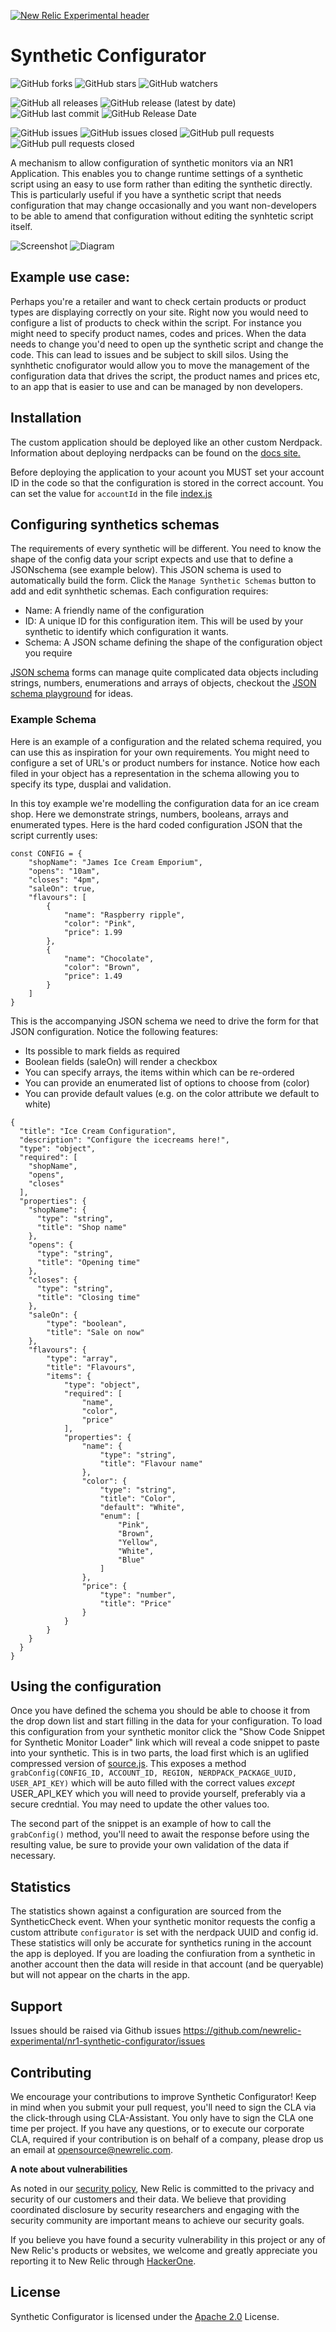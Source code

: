 [![New Relic Experimental header](https://github.com/newrelic/opensource-website/raw/master/src/images/categories/Experimental.png)](https://opensource.newrelic.com/oss-category/#new-relic-experimental)

# Synthetic Configurator
![GitHub forks](https://img.shields.io/github/forks/newrelic-experimental/nr1-synthetic-configurator?style=social)
![GitHub stars](https://img.shields.io/github/stars/newrelic-experimental/nr1-synthetic-configurator?style=social)
![GitHub watchers](https://img.shields.io/github/watchers/newrelic-experimental/nr1-synthetic-configurator?style=social)

![GitHub all releases](https://img.shields.io/github/downloads/newrelic-experimental/nr1-synthetic-configurator/total)
![GitHub release (latest by date)](https://img.shields.io/github/v/release/newrelic-experimental/nr1-synthetic-configurator)
![GitHub last commit](https://img.shields.io/github/last-commit/newrelic-experimental/nr1-synthetic-configurator)
![GitHub Release Date](https://img.shields.io/github/release-date/newrelic-experimental/nr1-synthetic-configurator)


![GitHub issues](https://img.shields.io/github/issues/newrelic-experimental/nr1-synthetic-configurator)
![GitHub issues closed](https://img.shields.io/github/issues-closed/newrelic-experimental/nr1-synthetic-configurator)
![GitHub pull requests](https://img.shields.io/github/issues-pr/newrelic-experimental/nr1-synthetic-configurator)
![GitHub pull requests closed](https://img.shields.io/github/issues-pr-closed/newrelic-experimental/nr1-synthetic-configurator)

A mechanism to allow configuration of synthetic monitors via an NR1 Application. This enables you to change runtime settings of a synthetic script using an easy to use form rather than editing the synthetic directly. This is particularly useful if you have a synthetic script that needs configuration that may change occasionally and you want non-developers to be able to amend that configuration without editing the synhtetic script itself.

![Screenshot](screenshot.png)
![Diagram](diagram.png)

## Example use case: 
Perhaps you're a retailer and want to check certain products or product types are displaying correctly on your site. Right now you would need to configure a list of products to check within the script. For instance you might need to specify product names, codes and prices. When the data needs to change you'd need to open up the synthetic script and change the code. This can lead to issues and be subject to skill silos. Using the synhthetic cnofigurator would allow you to move the management of the configuration data that drives the script, the product names and prices etc, to an app that is easier to use and can be managed by non developers.

## Installation
The custom application should be deployed like an other custom Nerdpack. Information about deploying nerdpacks can be found on the [docs site.](https://developer.newrelic.com/build-apps/publish-deploy)

Before deploying the application to your acount you MUST set your account ID in the code so that the configuration is stored in the correct account. You can set the value for `accountId` in the file [index.js](./nerdlets/nr1-synthetic-configurator/index.js)


## Configuring synthetics schemas
The requirements of every synthetic will be different. You need to know the shape of the config data your script expects and use that to define a JSONschema (see example below). This JSON schema is used to automatically build the form. Click the `Manage Synthetic Schemas` button to add and edit synhthetic schemas. Each configuration requires:
- Name: A friendly name of the configuration
- ID: A unique ID for this configuration item. This will be used by your synthetic to identify which configuration it wants.
- Schema: A JSON schame defining the shape of the configuration object you require 

[JSON schema](https://json-schema.org/) forms can manage quite complicated data objects including strings, numbers, enumerations and arrays of objects, checkout the [JSON schema playground](https://rjsf-team.github.io/react-jsonschema-form/) for ideas. 


### Example Schema
Here is an example of a configuration and the related schema required, you can use this as inspiration for your own requirements. You might need to configure a set of URL's or product numbers for instance. Notice how each filed in your object has a representation in the schema allowing you to specify its type, dusplai and validation.

In this toy example we're modelling the configuration data for an ice cream shop. Here we demonstrate strings, numbers, booleans, arrays and enumerated types. Here is the hard coded configuration JSON that the script currently uses:
```
const CONFIG = {
    "shopName": "James Ice Cream Emporium",
    "opens": "10am",
    "closes": "4pm",
    "saleOn": true,
    "flavours": [
        { 
            "name": "Raspberry ripple",
            "color": "Pink",
            "price": 1.99
        },
        { 
            "name": "Chocolate",
            "color": "Brown",
            "price": 1.49
        }
    ]
}
```

This is the accompanying JSON schema we need to drive the form for that JSON configuration. Notice the following features:
- Its possible to mark fields as required
- Boolean fields (saleOn) will render a checkbox
- You can specify arrays, the items within which can be re-ordered
- You can provide an enumerated list of options to choose from (color)
- You can provide default values (e.g. on the color attribute we default to white)

```
{
  "title": "Ice Cream Configuration",
  "description": "Configure the icecreams here!",
  "type": "object",
  "required": [
    "shopName",
    "opens",
    "closes"
  ],
  "properties": {
    "shopName": {
      "type": "string",
      "title": "Shop name"
    },
    "opens": {
      "type": "string",
      "title": "Opening time"
    },
    "closes": {
      "type": "string",
      "title": "Closing time"
    },
    "saleOn": {
        "type": "boolean",
        "title": "Sale on now"
    },
    "flavours": {
        "type": "array",
        "title": "Flavours",
        "items": {
            "type": "object",
            "required": [
                "name",
                "color",
                "price"
            ],
            "properties": {
                "name": {
                    "type": "string",
                    "title": "Flavour name"
                },
                "color": {
                    "type": "string",
                    "title": "Color",
                    "default": "White",
                    "enum": [
                        "Pink",
                        "Brown",
                        "Yellow",
                        "White",
                        "Blue"
                    ]
                },
                "price": {
                    "type": "number",
                    "title": "Price"
                }
            }
        }
    }
  }
}
```

## Using the configuration
Once you have defined the schema you should be able to choose it from the drop down list and start filling in the data for your configuration. To load this configuration from your synthetic monitor click the "Show Code Snippet for Synthetic Monitor Loader" link which will reveal a code snippet to paste into your synthetic. This is in two parts, the load first which is an uglified compressed version of [source.js](./example-synthetic/source.js). This exposes a method `grabConfig(CONFIG_ID, ACCOUNT_ID, REGION, NERDPACK_PACKAGE_UUID, USER_API_KEY)` which will be auto filled with the correct values <em>except</em> USER_API_KEY which you will need to provide yourself, preferably via a secure credntial. You may need to update the other values too.

The second part of the snippet is an example of how to call the `grabConfig()` method, you'll need to await the response before using the resulting value, be sure to provide your own validation of the data if necessary.

## Statistics
The statistics shown against a configuration are sourced from the SyntheticCheck event. When your synthetic monitor requests the config a custom attribute `configurator` is set with the nerdpack UUID and config id. These statistics will only be accurate for synthetics runing in the account the app is deployed. If you are loading the confiuration from a synthetic in another account then the data will reside in that account (and be queryable) but will not appear on the charts in the app.

## Support
Issues should be raised via Github issues https://github.com/newrelic-experimental/nr1-synthetic-configurator/issues

## Contributing
We encourage your contributions to improve Synthetic Configurator! Keep in mind when you submit your pull request, you'll need to sign the CLA via the click-through using CLA-Assistant. You only have to sign the CLA one time per project.
If you have any questions, or to execute our corporate CLA, required if your contribution is on behalf of a company,  please drop us an email at opensource@newrelic.com.

**A note about vulnerabilities**

As noted in our [security policy](../../security/policy), New Relic is committed to the privacy and security of our customers and their data. We believe that providing coordinated disclosure by security researchers and engaging with the security community are important means to achieve our security goals.

If you believe you have found a security vulnerability in this project or any of New Relic's products or websites, we welcome and greatly appreciate you reporting it to New Relic through [HackerOne](https://hackerone.com/newrelic).

## License
Synthetic Configurator is licensed under the [Apache 2.0](http://apache.org/licenses/LICENSE-2.0.txt) License.

